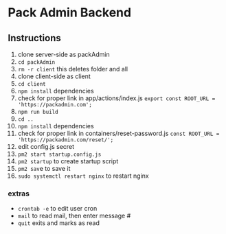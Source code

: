# Pack Admin Backend

## Instructions

1. clone server-side as packAdmin
2. `cd packAdmin`
3. `rm -r client`  this deletes folder and all
4. clone client-side as client
5. `cd client`
6. `npm install` dependencies
7. check for proper link in app/actions/index.js `export const ROOT_URL = 'https://packadmin.com';`
8. `npm run build`
9. `cd ..`
10. `npm install` dependencies
11. check for proper link in containers/reset-password.js `const ROOT_URL = 'https://packadmin.com/reset/';`
12. edit config.js secret
12. `pm2 start startup.config.js`
13. `pm2 startup` to create startup script
14. `pm2 sav`e to save it
15. `sudo systemctl restart nginx` to restart nginx


### extras

* `crontab -e` to edit user cron
* `mail` to read mail, then enter message #
* `quit` exits and marks as read

